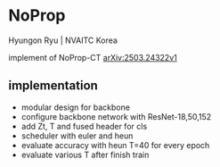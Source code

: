 # NoProp
Hyungon Ryu | NVAITC Korea

implement of NoProp-CT [arXiv:2503.24322v1](https://arxiv.org/html/2503.24322v1)

## implementation  
- modular design for backbone 
- configure backbone network with ResNet-18,50,152
- add Zt, T and fused header for cls
- scheduler with euler and heun
- evaluate accuracy with heun T=40 for every epoch
- evaluate various T after finish train

 
